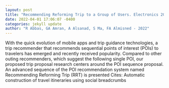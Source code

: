 ```yaml
--- 
layout: post 
title: "Recommending Reforming Trip to a Group of Users. Electronics 2022, 11, 1037" 
date: 2022-04-01 17:06:07 -0400 
categories: jekyll update 
author: "R Abbas, GA Amran, A Alsanad, S Ma, FA Almisned - 2022" 
--- 
```

With the quick evolution of mobile apps and trip guidance technologies, a trip recommender that recommends sequential points of interest (POIs) to travelers has emerged and recently received popularity. Compared to other outing recommenders, which suggest the following single POI, our proposed trip proposal research centers around the POI sequence proposal. An advanced sequence of the POI recommendation system named Recommending Reforming Trip (RRT) is presented Cites: Automatic construction of travel itineraries using social breadcrumbs
